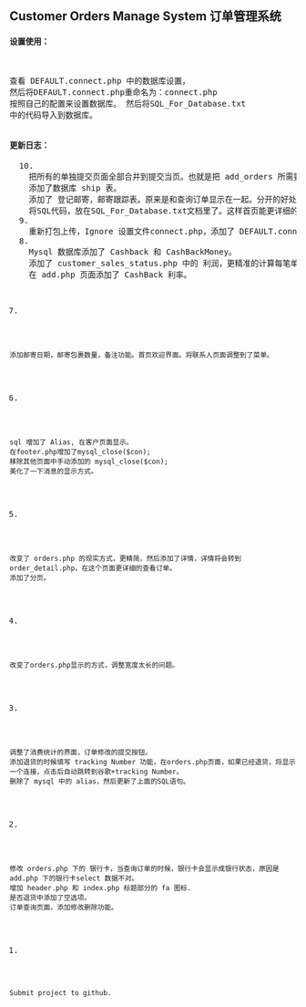 <h2>Customer Orders Manage System 订单管理系统</h2>
<h4>设置使用：</h4>
<pre>

  查看 DEFAULT.connect.php 中的数据库设置，
  然后将DEFAULT.connect.php重命名为：connect.php 按照自己的配置来设置数据库。
  然后将SQL_For_Database.txt 中的代码导入到数据库。
</pre>

<h4>更新日志：</h4>
<pre>
  10.
    把所有的单独提交页面全部合并到提交当页。也就是把 add_orders 所需要提交的页面，写到同一页了。
    添加了数据库 ship 表。
    添加了 登记邮寄，邮寄跟踪表。原来是和查询订单显示在一起。分开的好处是更好的计算邮费，在一个是为了更方便的查询。
    将SQL代码，放在SQL_For_Database.txt文档里了。这样首页能更详细的显示说明。
  9.
    重新打包上传，Ignore 设置文件connect.php，添加了 DEFAULT.connect.php 到 github。
  8.
    Mysql 数据库添加了 Cashback 和 CashBackMoney。
    添加了 customer_sales_status.php 中的 利润，更精准的计算每笔单子的价格。包含 返现的计算，都会加入到 利润中。
    在 add.php 页面添加了 CashBack 利率。

  7.
    添加邮寄日期，邮寄包裹数量，备注功能。首页欢迎界面。将联系人页面调整到了菜单。
  6.
    sql 增加了 Alias, 在客户页面显示。
    在footer.php增加了mysql_close($con);
    移除其他页面中手动添加的 mysql_close($con);
    美化了一下消息的显示方式。
  5.
    改变了 orders.php 的现实方式，更精简，然后添加了详情，详情将会转到 order_detail.php，在这个页面更详细的查看订单。
    添加了分页。
  4.
    改变了orders.php显示的方式，调整宽度太长的问题。
  3.
    调整了消费统计的界面，订单修改的提交按钮。
    添加退货的时候填写 tracking Number 功能，在orders.php页面，如果已经退货，将显示一个连接，点击后自动跳转到谷歌+tracking Number。
    删除了 mysql 中的 alias，然后更新了上面的SQL语句。

  2.
    修改 orders.php 下的 银行卡，当查询订单的时候，银行卡会显示成银行状态，原因是 add.php 下的银行卡select 数据不对。
    增加 header.php 和 index.php 标题部分的 fa 图标.
    是否退货中添加了空选项。
    订单查询页面，添加修改删除功能。

  1.
    Submit project to github.
</pre>
